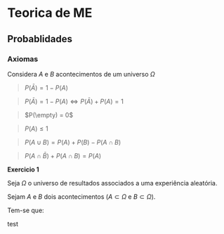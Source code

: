 # Teorica de ME

## Probablidades

### Axiomas
Considera *A* e *B* acontecimentos de um universo $\Omega$








> $P(\bar{A})= 1-P(A)$

> $P(\bar A) = 1 - P(A) \Leftrightarrow P(\bar A) + P(A) = 1$

> $P(\empty) = 0$

> $P(A) \leq 1$

> $P(A \cup B) = P(A) + P(B) - P(A \cap B)$

> $P(A \cap \bar B) + P(A \cap B) = P(A)$

**Exercicio 1**

Seja $\Omega$ o universo de resultados associados a uma experiência aleatória.

Sejam *A* e *B* dois acontecimentos ($A\subset \Omega$ e $B \subset \Omega$).

Tem-se que:

<p stype="text-align:center;">test</p>

